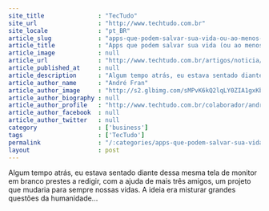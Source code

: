 ```yaml
---
site_title               : "TecTudo"
site_url                 : "http://www.techtudo.com.br"
site_locale              : "pt_BR"
article_slug             : "apps-que-podem-salvar-sua-vida-ou-ao-menos-sua-viagem"
article_title            : "Apps que podem salvar sua vida (ou ao menos sua viagem)"
article_image            : null
article_url              : "http://www.techtudo.com.br/artigos/noticia/2012/07/apps-que-podem-salvar-sua-vida-ou-ao-menos-sua-viagem.html"
article_published_at     : null
article_description      : "Algum tempo atrás, eu estava sentado diante dessa mesma tela de monitor em branco prestes a redigir, com a ajuda de mais três amigos, um projeto que mudaria para sempre nossas vidas. A ideia era misturar grandes questões da humanidade..."
article_author_name      : "André Fran"
article_author_image     : "http://s2.glbimg.com/sMPvK6kQ2lqLY0ZIA1gxKbESqFI=/30x30/s2.glbimg.com/9Cyda8tcnBRlBh40g5IFv9HF0t8=/140x140/s.glbimg.com/po/tt2/f/original/2013/11/12/andre_fran.jpg"
article_author_biography : null
article_author_profile   : "http://www.techtudo.com.br/colaborador/andre-fran.html"
article_author_facebook  : null
article_author_twitter   : null
category                 : ['business']
tags                     : ['TecTudo']
permalink                : "/:categories/apps-que-podem-salvar-sua-vida-ou-ao-menos-sua-viagem/"
layout                   : post
---
```


Algum tempo atrás, eu estava sentado diante dessa mesma tela de monitor em branco prestes a redigir, com a ajuda de mais três amigos, um projeto que mudaria para sempre nossas vidas. A ideia era misturar grandes questões da humanidade...
